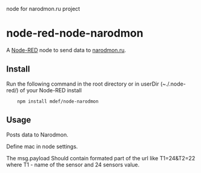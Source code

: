 node for narodmon.ru project


node-red-node-narodmon
=====================

A <a href="http://nodered.org" target="_new">Node-RED</a> node to send data to <a href="http://narodmon.ru" target="_new">narodmon.ru</a>.

Install
-------

Run the following command in the root directory or in userDir (~./.node-red/) of your Node-RED install

        npm install mdef/node-narodmon



Usage
-----

Posts data to Narodmon.

Define mac in node settings.

The msg.payload Should contain formated part of the url like T1=24&T2=22 where T1 - name of the sensor and 24 sensors value.
